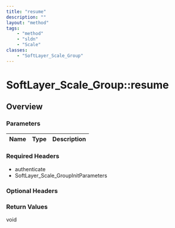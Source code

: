 ```yaml
---
title: "resume"
description: ""
layout: "method"
tags:
    - "method"
    - "sldn"
    - "Scale"
classes:
    - "SoftLayer_Scale_Group"
---
```

# SoftLayer_Scale_Group::resume
## Overview 


### Parameters 
|Name | Type | Description |
| --- | --- | --- |


### Required Headers
* authenticate
* SoftLayer_Scale_GroupInitParameters

### Optional Headers

### Return Values
void
